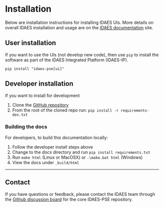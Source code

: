 # Installation

Below are installation instructions for installing IDAES UIs.
More details on overall IDAES installation and usage 
are on the [IDAES documentation](https://idaes-pse.readthedocs.io/en/stable/) site.

## User installation

If you want to use the UIs (not develop new code),
then use `pip` to install the software as part of the 
IDAES Integrated Platform (IDAES-IP).

```shell
pip install "idaes-pse[ui]"
```

## Developer installation

If you want to install for development

1) Clone the [GitHub repository](https://github.com/IDAES/idaes-ui)
2) From the root of the cloned repo run: `pip install -r requirements-dev.txt`

### Building the docs

For developers, to build this documentation locally:

1) Follow the developer install steps above
2) Change to the *docs* directory and run `pip install requirements.txt` 
3) Run `make html` (Linux or MacOSX) or `.\make.bat html` (Windows)
4) View the docs under `_build/html`

---

## Contact

If you have questions or feedback, please contact the IDAES team through the 
<a href="https://github.com/IDAES/idaes-pse/discussions" _target="blank">Github discussion board</a> 
for the core IDAES-PSE repository.

